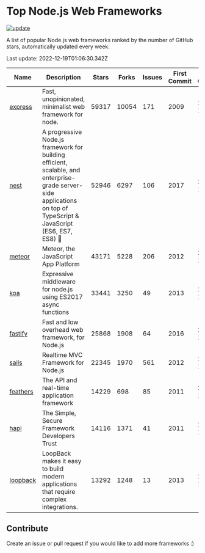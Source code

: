 # Top Node.js Web Frameworks

[![update](https://github.com/sunnysid3up/nodejs-web-frameworks/actions/workflows/update.yml/badge.svg)](https://github.com/sunnysid3up/nodejs-web-frameworks/actions/workflows/update.yml)

A list of popular Node.js web frameworks ranked by the number of GitHub stars, automatically updated every week.

Last update: 2022-12-19T01:06:30.342Z

| Name          | Description          | Stars                     | Forks          | Issues               | First Commit        | Last Commit         | Language          |
|---------------|----------------------|---------------------------|----------------|----------------------|---------------------|---------------------|-------------------|
| [express](https://github.com/expressjs/express) | Fast, unopinionated, minimalist web framework for node. | 59317 | 10054 | 171 | 2009 | 2022-12-19 | JS |
| [nest](https://github.com/nestjs/nest) | A progressive Node.js framework for building efficient, scalable, and enterprise-grade server-side applications on top of TypeScript & JavaScript (ES6, ES7, ES8) 🚀 | 52946 | 6297 | 106 | 2017 | 2022-12-19 | TS |
| [meteor](https://github.com/meteor/meteor) | Meteor, the JavaScript App Platform | 43171 | 5228 | 206 | 2012 | 2022-12-17 | JS |
| [koa](https://github.com/koajs/koa) | Expressive middleware for node.js using ES2017 async functions | 33441 | 3250 | 49 | 2013 | 2022-12-19 | JS |
| [fastify](https://github.com/fastify/fastify) | Fast and low overhead web framework, for Node.js | 25868 | 1908 | 64 | 2016 | 2022-12-18 | JS |
| [sails](https://github.com/balderdashy/sails) | Realtime MVC Framework for Node.js | 22345 | 1970 | 561 | 2012 | 2022-12-18 | JS |
| [feathers](https://github.com/feathersjs/feathers) | The API and real-time application framework | 14229 | 698 | 85 | 2011 | 2022-12-18 | TS |
| [hapi](https://github.com/hapijs/hapi) | The Simple, Secure Framework Developers Trust | 14116 | 1371 | 41 | 2011 | 2022-12-18 | JS |
| [loopback](https://github.com/strongloop/loopback) | LoopBack makes it easy to build modern applications that require complex integrations. | 13292 | 1248 | 13 | 2013 | 2022-12-16 | JS |

## Contribute 

Create an issue or pull request if you would like to add more frameworks :)